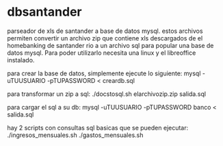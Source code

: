 dbsantander
===========

parseador de xls de santander a base de datos mysql.
estos archivos permiten convertir un archivo zip que contiene xls descargados de el homebanking de santander rio a un archivo sql para popular una base de datos mysql.
Para poder utilizarlo necesita una linux y el libreoffice instalado.

para crear la base de datos, simplemente ejecute lo siguiente:
    mysql -uTUUSUARIO -pTUPASSWORD < creardb.sql

para transformar un zip a sql:
    ./docstosql.sh elarchivozip.zip salida.sql

para cargar el sql a su db:
    mysql -uTUUSUARIO -pTUPASSWORD banco < salida.sql

hay 2 scripts con consultas sql basicas que se pueden ejecutar:
    ./ingresos_mensuales.sh
    ./gastos_mensuales.sh
